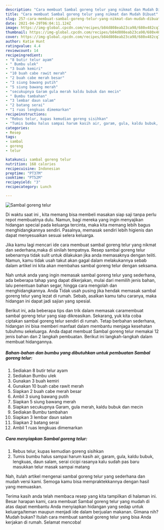 ```yaml
---
description: "Cara membuat Sambal goreng telur yang nikmat dan Mudah Dibuat"
title: "Cara membuat Sambal goreng telur yang nikmat dan Mudah Dibuat"
slug: 257-cara-membuat-sambal-goreng-telur-yang-nikmat-dan-mudah-dibuat
date: 2021-04-29T06:04:11.124Z
image: https://img-global.cpcdn.com/recipes/b84d808eab23ca98/680x482cq70/sambal-goreng-telur-foto-resep-utama.jpg
thumbnail: https://img-global.cpcdn.com/recipes/b84d808eab23ca98/680x482cq70/sambal-goreng-telur-foto-resep-utama.jpg
cover: https://img-global.cpcdn.com/recipes/b84d808eab23ca98/680x482cq70/sambal-goreng-telur-foto-resep-utama.jpg
author: Katie Hunt
ratingvalue: 4.4
reviewcount: 14
recipeingredient:
- "8 butir telur ayam"
- " Bumbu ulek"
- "3 buah kemiri"
- "10 buah cabe rawit merah"
- "2 buah cabe merah besar"
- "3 siung bawang putih"
- "5 siung bawang merah"
- "secukupnya Garam gula merah kaldu bubuk dan mecin"
- " Bumbu tambahan"
- "3 lembar daun salam"
- "2 batang serai"
- "1 ruas lengkuas dimemarkan"
recipeinstructions:
- "Rebus telur, kupas kemudian goreng sisihkan"
- "Tumis bumbu halus sampai harum kasih air, garam, gula, kaldu bubuk, lengkuas, daun salam, serai cicipi rasanya kalu sudah pas baru masukkan telur masak sampai matang"
categories:
- Resep
tags:
- sambal
- goreng
- telur

katakunci: sambal goreng telur 
nutrition: 168 calories
recipecuisine: Indonesian
preptime: "PT37M"
cooktime: "PT52M"
recipeyield: "3"
recipecategory: Lunch

---
```



![Sambal goreng telur](https://img-global.cpcdn.com/recipes/b84d808eab23ca98/680x482cq70/sambal-goreng-telur-foto-resep-utama.jpg)

Di waktu  saat ini , kita memang bisa membeli masakan siap saji tanpa perlu repot membuatnya dulu. Namun, bagi mereka yang ingin menyajikan hidangan special pada keluarga tercinta, maka kita memang lebih bagus menghidangkannya sendiri. Pasalnya, memasak sendiri lebih higienis dan dapat menyesuaikan sesuai selera keluarga.

Jika kamu lagi mencari ide cara membuat sambal goreng telur yang nikmat dan sederhana,maka di sinilah tempatnya. Resep sambal goreng telur  sebenarnya tidak sulit untuk dilakukan jika anda memasaknya dengan teliti. Namun, kamu tidak usah takut akan gagal dalam melakukannya 
sebab dalam artikel ini kita akan membahas sambal goreng telur dengan seksama.  



Nah untuk anda yang ingin memasak sambal goreng telur yang sederhana, ada beberapa tahap yang dapat dikerjakan, mulai dari memilih jenis bahan, lalu penentuan bahan segar, hingga cara mengolah dan menghidangkannya. Anda Tidak usah pusing jika hendak memasak sambal goreng telur yang lezat di rumah. Sebab, asalkan kamu  tahu caranya, maka hidangan ini dapat jadi sajian yang spesial.

Berikut ini, ada beberapa tips dan trik dalam memasak caramembuat sambal goreng telur yang siap dikreasikan. Sekarang, yuk kita coba ciptakan sambal goreng telur sendiri di rumah. Tetap berbahan sederhana, hidangan ini bisa memberi manfaat dalam membantu menjaga kesehatan tubuhmu sekeluarga. Anda dapat membuat Sambal goreng telur memakai 12 jenis bahan dan 2 langkah pembuatan. Berikut ini langkah-langkah dalam membuat hidangannya.

<!--inarticleads1-->

##### Bahan-bahan dan bumbu yang dibutuhkan untuk pembuatan Sambal goreng telur:

1. Sediakan 8 butir telur ayam
1. Sediakan  Bumbu ulek
1. Gunakan 3 buah kemiri
1. Gunakan 10 buah cabe rawit merah
1. Siapkan 2 buah cabe merah besar
1. Ambil 3 siung bawang putih
1. Siapkan 5 siung bawang merah
1. Siapkan secukupnya Garam, gula merah, kaldu bubuk dan mecin
1. Sediakan  Bumbu tambahan
1. Siapkan 3 lembar daun salam
1. Siapkan 2 batang serai
1. Ambil 1 ruas lengkuas dimemarkan




<!--inarticleads2-->

##### Cara menyiapkan Sambal goreng telur:

1. Rebus telur, kupas kemudian goreng sisihkan
1. Tumis bumbu halus sampai harum kasih air, garam, gula, kaldu bubuk, lengkuas, daun salam, serai cicipi rasanya kalu sudah pas baru masukkan telur masak sampai matang




Nah, itulah artikel mengenai  sambal goreng telur  yang sederhana dan mudah versi kami. Semoga kamu bisa mempraktekkannya dengan hasil yang memuaskan. 

Terima kasih anda telah membaca resep yang kita tampilkan di halaman ini. Besar harapan kami, cara membuat  Sambal goreng telur yang mudah di atas dapat membantu Anda menyiapkan hidangan yang sedap untuk keluarga/teman maupun menjadi ide dalam berjualan makanan. Gimana nih? Mudah bukan? Itulah cara membuat sambal goreng telur yang bisa Anda kerjakan di rumah. Selamat mencoba!

